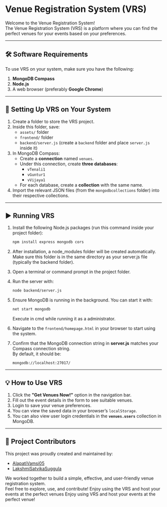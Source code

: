 # Venue Registration System (VRS)

Welcome to the Venue Registration System!  
The Venue Registration System (VRS) is a platform where you can find the perfect venues for your events based on your preferences.

---

## 🛠️ Software Requirements

To use VRS on your system, make sure you have the following:

1. **MongoDB Compass**
2. **Node.js**
3. A web browser (preferably **Google Chrome**)

---

## 📂 Setting Up VRS on Your System

1. Create a folder to store the VRS project.
2. Inside this folder, save:
   - `assets/` folder
   - `frontend/` folder
   - `backend/server.js` (create a `backend` folder and place `server.js` inside it)
3. In MongoDB Compass:
   - Create a **connection** named `venues`.
   - Under this connection, create **three databases**:
     - `vTenali1`
     - `vGuntur1`
     - `vVijaya1`
   - For each database, create a **collection** with the same name.
4. Import the relevant JSON files (from the `mongodbcollections` folder) into their respective collections.

---

## ▶️ Running VRS

1. Install the following Node.js packages (run this command inside your project folder):

   ```bash
   npm install express mongodb cors

2. After installation, a node_modules folder will be created automatically. Make sure this folder is in the same directory as your server.js file (typically the backend folder).
3. Open a terminal or command prompt in the project folder.
4. Run the server with:

   ```bash
   node backend/server.js
   ```

5. Ensure MongoDB is running in the background. You can start it with:

   ```bash
   net start mongodb
   ```
   Execute in cmd while running it as a administrator.

6. Navigate to the `frontend/homepage.html` in your browser to start using the system.
7. Confirm that the MongoDB connection string in **server.js** matches your Compass connection string.  
   By default, it should be:

   ```
   mongodb://localhost:27017/
   ```
      
---

## 💡 How to Use VRS

1. Click the **"Get Venues Now!"** option in the navigation bar.
2. Fill out the event details in the form to see suitable venues.
3. Login to save your venue preferences.
4. You can view the saved data in your browser’s `localStorage`.
5. You can also view user login credentials in the **`venues.users`** collection in MongoDB.

---

## 👥 Project Contributors

This project was proudly created and maintained by:

- [AlapatiVamsi05](https://github.com/AlapatiVamsi05) 
- [LakshmiSatvikaSuggula](https://github.com/LakshmiSatvikaSuggula) 

We worked together to build a simple, effective, and user-friendly venue registration system.  
Feel free to explore, use, and contribute!
Enjoy using the VRS and host your events at the perfect venues
Enjoy using VRS and host your events at the perfect venue!


